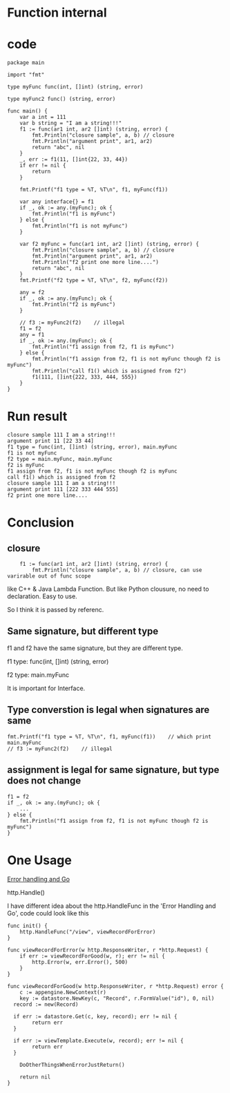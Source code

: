 # Function internal

# code
```
package main

import "fmt"

type myFunc func(int, []int) (string, error)

type myFunc2 func() (string, error)

func main() {
	var a int = 111
	var b string = "I am a string!!!"
	f1 := func(ar1 int, ar2 []int) (string, error) {
		fmt.Println("closure sample", a, b) // closure
		fmt.Println("argument print", ar1, ar2)
		return "abc", nil
	}
	_, err := f1(11, []int{22, 33, 44})
	if err != nil {
		return
	}

	fmt.Printf("f1 type = %T, %T\n", f1, myFunc(f1))

	var any interface{} = f1
	if _, ok := any.(myFunc); ok {
		fmt.Println("f1 is myFunc")
	} else {
		fmt.Println("f1 is not myFunc")
	}

	var f2 myFunc = func(ar1 int, ar2 []int) (string, error) {
		fmt.Println("closure sample", a, b) // closure
		fmt.Println("argument print", ar1, ar2)
		fmt.Println("f2 print one more line....")
		return "abc", nil
	}
	fmt.Printf("f2 type = %T, %T\n", f2, myFunc(f2))

	any = f2
	if _, ok := any.(myFunc); ok {
		fmt.Println("f2 is myFunc")
	}

	// f3 := myFunc2(f2)    // illegal
	f1 = f2
	any = f1
	if _, ok := any.(myFunc); ok {
		fmt.Println("f1 assign from f2, f1 is myFunc")
	} else {
		fmt.Println("f1 assign from f2, f1 is not myFunc though f2 is myFunc")
		fmt.Println("call f1() which is assigned from f2")
		f1(111, []int{222, 333, 444, 555})
	}
}
```

# Run result

```
closure sample 111 I am a string!!!
argument print 11 [22 33 44]
f1 type = func(int, []int) (string, error), main.myFunc
f1 is not myFunc
f2 type = main.myFunc, main.myFunc
f2 is myFunc
f1 assign from f2, f1 is not myFunc though f2 is myFunc
call f1() which is assigned from f2
closure sample 111 I am a string!!!
argument print 111 [222 333 444 555]
f2 print one more line....
```

# Conclusion

## closure

```
	f1 := func(ar1 int, ar2 []int) (string, error) {
		fmt.Println("closure sample", a, b) // closure, can use varirable out of func scope
```

like C++ & Java Lambda Function. But like Python clousure, no need to declaration. Easy to use.

So I think it is passed by referenc.

## Same signature, but different type

f1 and f2 have the same signature, but they are different type.

f1 type: func(int, []int) (string, error)

f2 type: main.myFunc

It is important for Interface.

## Type converstion is legal when signatures are same

```
fmt.Printf("f1 type = %T, %T\n", f1, myFunc(f1))	// which print main.myFunc
// f3 := myFunc2(f2)    // illegal
```

## assignment is legal for same signature, but type does not change

```
f1 = f2
if _, ok := any.(myFunc); ok {
	...
} else {
	fmt.Println("f1 assign from f2, f1 is not myFunc though f2 is myFunc")
}
```

# One Usage

[Error handling and Go](https://blog.golang.org/error-handling-and-go)

http.Handle()

I have different idea about the http.HandleFunc in the 'Error Handling and Go', code could look like this

```
func init() {
    http.HandleFunc("/view", viewRecordForError)
}

func viewRecordForError(w http.ResponseWriter, r *http.Request) {
	if err := viewRecordForGood(w, r); err != nil {
		http.Error(w, err.Error(), 500)
	}
}

func viewRecordForGood(w http.ResponseWriter, r *http.Request) error {
	c := appengine.NewContext(r)
	key := datastore.NewKey(c, "Record", r.FormValue("id"), 0, nil)
  record := new(Record)

  if err := datastore.Get(c, key, record); err != nil {
        return err
  }
	
  if err := viewTemplate.Execute(w, record); err != nil {
        return err
  }

	DoOtherThingsWhenErrorJustReturn()

	return nil
}
```

